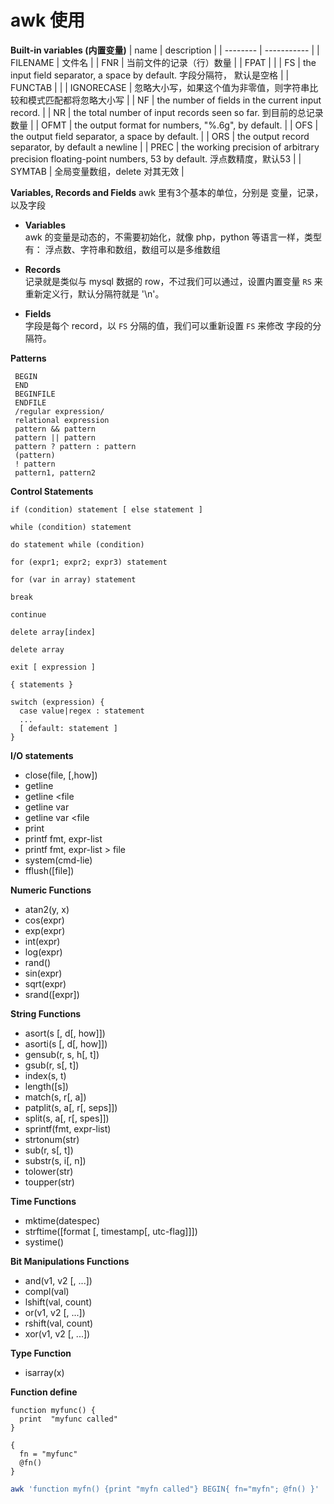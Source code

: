 # awk 使用

**Built-in variables (内置变量)**
| name       | description |
| --------   | ----------- |
| FILENAME   | 文件名      |
| FNR        | 当前文件的记录（行）数量 |
| FPAT       | |
| FS         | the input field separator, a space by default.  字段分隔符， 默认是空格 |
| FUNCTAB    | |
| IGNORECASE | 忽略大小写，如果这个值为非零值，则字符串比较和模式匹配都将忽略大小写 |
| NF | the number of fields in the current input record. |
| NR | the total number of input records seen so far. 到目前的总记录数量 |
| OFMT | the output format for numbers, "%.6g", by default. |
| OFS  | the output field separator, a space by default. |
| ORS  | the output record separator, by default a newline |
| PREC | the working precision of arbitrary precision floating-point numbers, 53 by default. 浮点数精度，默认53 |
| SYMTAB | 全局变量数组，delete 对其无效 |


**Variables, Records and Fields**
awk 里有3个基本的单位，分别是  变量，记录，以及字段
- **Variables**  
awk 的变量是动态的，不需要初始化，就像 php，python 等语言一样，类型有： 浮点数、字符串和数组，数组可以是多维数组

- **Records**  
记录就是类似与 mysql 数据的 row，不过我们可以通过，设置内置变量 `RS` 来重新定义行，默认分隔符就是 '\n'。

- **Fields**  
字段是每个 record，以 `FS` 分隔的值，我们可以重新设置 `FS` 来修改 字段的分隔符。


**Patterns**
```
 BEGIN  
 END  
 BEGINFILE  
 ENDFILE  
 /regular expression/  
 relational expression  
 pattern && pattern  
 pattern || pattern  
 pattern ? pattern : pattern  
 (pattern)  
 ! pattern  
 pattern1, pattern2  
```

**Control Statements**  
```
if (condition) statement [ else statement ]

while (condition) statement

do statement while (condition)

for (expr1; expr2; expr3) statement

for (var in array) statement

break

continue

delete array[index]

delete array

exit [ expression ]

{ statements }

switch (expression) {
  case value|regex : statement
  ...
  [ default: statement ]
}
```


**I/O statements**
- close(file, [,how])
- getline
- getline <file
- getline var
- getline var <file
- print
- printf fmt, expr-list
- printf fmt, expr-list > file
- system(cmd-lie)
- fflush([file])


**Numeric Functions**
- atan2(y, x)
- cos(expr)
- exp(expr)
- int(expr)
- log(expr)
- rand()
- sin(expr)
- sqrt(expr)
- srand([expr])


**String Functions**
- asort(s [, d[, how]])
- asorti(s [,  d[, how]])
- gensub(r, s, h[, t])
- gsub(r, s[, t])
- index(s, t)
- length([s])
- match(s, r[, a])
- patplit(s, a[, r[, seps]])
- split(s, a[, r[, spes]])
- sprintf(fmt, expr-list)
- strtonum(str)
- sub(r, s[, t])
- substr(s, i[, n])
- tolower(str)
- toupper(str)


**Time Functions**
- mktime(datespec)
- strftime([format [, timestamp[, utc-flag]]])
- systime()


**Bit Manipulations Functions**
- and(v1, v2 [, ...])
- compl(val)
- lshift(val, count)
- or(v1, v2 [, ...])
- rshift(val, count)
- xor(v1, v2 [, ...])


**Type Function**
- isarray(x)


**Function define**
```
function myfunc() {
  print  "myfunc called"
}

{
  fn = "myfunc"
  @fn()
}
```


```sh
awk 'function myfn() {print "myfn called"} BEGIN{ fn="myfn"; @fn() }'
```

